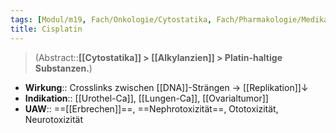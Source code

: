 ```yaml
---
tags: [Modul/m19, Fach/Onkologie/Cytostatika, Fach/Pharmakologie/Medikament]
title: Cisplatin
---
```

> (Abstract::**[[Cytostatika]] > [[Alkylanzien]] > Platin-haltige Substanzen.**)
- **Wirkung**:: Crosslinks zwischen [[DNA]]-Strängen → [[Replikation]]↓
- **Indikation**:: [[Urothel-Ca]], [[Lungen-Ca]], [[Ovarialtumor]]
- **UAW**:: ==[[Erbrechen]]==, ==Nephrotoxizität==, Ototoxizität, Neurotoxizität